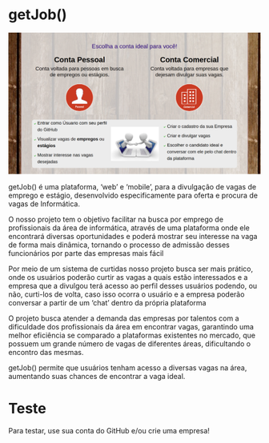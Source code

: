 # getJob()

![Imagem do Software](https://github.com/Luiss1569/Frontend-getJob/blob/master/image.png?raw=true)

getJob() é uma plataforma, ‘web’ e ‘mobile’, para a divulgação de vagas de emprego e estágio, desenvolvido especificamente para oferta e procura de vagas de Informática.

O nosso projeto tem o objetivo facilitar na busca por emprego de profissionais da área de informática, através de uma plataforma onde ele encontrará diversas oportunidades e poderá mostrar seu interesse na vaga de forma mais dinâmica, tornando o processo de admissão desses funcionários por parte das empresas mais fácil

Por meio de um sistema de curtidas nosso projeto busca ser mais prático, onde os usuários poderão curtir as vagas a quais estão interessados e a empresa que a divulgou terá acesso ao perfil desses usuários podendo, ou não, curti-los de volta, caso isso ocorra o usuário e a empresa poderão conversar a partir de um ‘chat’ dentro da própria plataforma

O projeto busca atender a demanda das empresas por talentos com a dificuldade dos profissionais da área em encontrar vagas, garantindo uma melhor eficiência se comparado a plataformas existentes no mercado, que possuem um grande número de vagas de diferentes áreas, dificultando o encontro das mesmas.

getJob() permite que usuários tenham acesso a diversas vagas na área, aumentando suas chances de encontrar a vaga ideal.

# Teste
Para testar, use sua conta do GitHub e/ou crie uma empresa!
